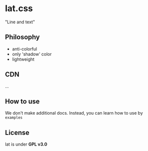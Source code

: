 # lat.css

"Line and text"

## Philosophy

- anti-colorful
- only 'shadow' color
- lightweight

## CDN

...

## How to use

We don't make additional docs.
Instead, you can learn how to use by `examples`

## License

lat is under **GPL v3.0**

